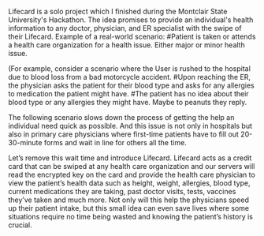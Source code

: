 Lifecard is a solo project which I finished during the Montclair State University's Hackathon. The idea promises to provide an individual's health information to any doctor, physician, and ER specialist with the swipe of their Lifecard. 
Example of a real-world scenario: 
  #Patient is taken or attends a health care organization for a health issue. Either major or minor health issue. 
  
  (For example, consider a scenario where the User is rushed to the hospital due to blood loss from a bad motorcycle accident. 
  #Upon reaching the ER, the physician asks the patient for their blood type and asks for any allergies to medication the patient might have. 
 #The patient has no idea about their blood type or any allergies they might have. Maybe to peanuts they reply. 

The following scenario slows down the process of getting the help an individual need quick as possible. And this issue is not only in hospitals but also in primary care physicians where first-time patients have to fill out 20-30-minute forms and wait in line for others all the time. 

Let’s remove this wait time and introduce Lifecard. Lifecard acts as a credit card that can be swiped at any health care organization and our servers will read the encrypted key on the card and provide the health care physician to view the patient’s health data such as height, weight, allergies, blood type, current medications they are taking, past doctor visits, tests, vaccines they’ve taken and much more. Not only will this help the physicians speed up their patient intake, but this small idea can even save lives where some situations require no time being wasted and knowing the patient’s history is crucial. 
